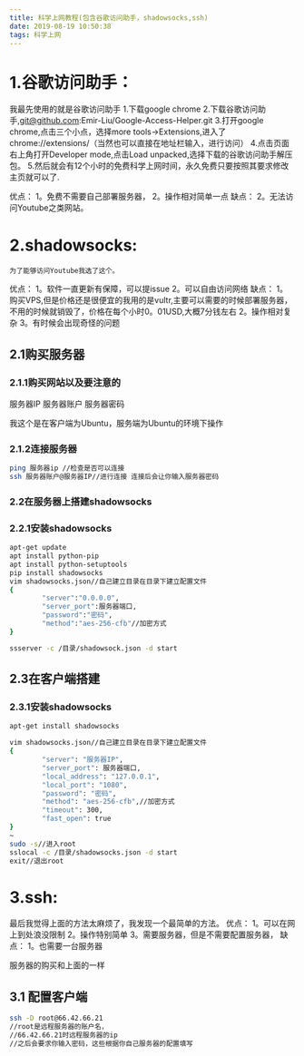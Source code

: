 ```yaml
---
title: 科学上网教程(包含谷歌访问助手，shadowsocks,ssh)
date: 2019-08-19 10:50:38
tags: 科学上网
---
```

# 1.谷歌访问助手：
我最先使用的就是谷歌访问助手
1.下载google chrome
2.下载谷歌访问助手,git@github.com:Emir-Liu/Google-Access-Helper.git
3.打开google chrome,点击三个小点，选择more tools->Extensions,进入了chrome://extensions/（当然也可以直接在地址栏输入，进行访问）
4.点击页面右上角打开Developer mode,点击Load unpacked,选择下载的谷歌访问助手解压包。
5.然后就会有12个小时的免费科学上网时间，永久免费只要按照其要求修改主页就可以了.

优点：
	1。免费不需要自己部署服务器，
	2。操作相对简单一点
缺点：
	2。无法访问Youtube之类网站。

# 2.shadowsocks:
	为了能够访问Youtube我选了这个。

优点：
	1。软件一直更新有保障，可以提issue
	2。可以自由访问网络
缺点：
	1。购买VPS,但是价格还是很便宜的我用的是vultr,主要可以需要的时候部署服务器，不用的时候就销毁了，价格在每个小时0。01USD,大概7分钱左右
	2。操作相对复杂
	3。有时候会出现奇怪的问题
	
## 2.1购买服务器
### 2.1.1购买网站以及要注意的
服务器IP
服务器账户
服务器密码

我这个是在客户端为Ubuntu，服务端为Ubuntu的环境下操作
### 2.1.2连接服务器
```bash
ping 服务器ip //检查是否可以连接
ssh 服务器账户@服务器IP//进行连接 连接后会让你输入服务器密码
```
### 2.2在服务器上搭建shadowsocks
### 2.2.1安装shadowsocks
```bash
apt-get update
apt install python-pip
apt install python-setuptools
pip install shadowsocks
vim shadowsocks.json//自己建立目录在目录下建立配置文件
{
        "server":"0.0.0.0",
        "server_port":服务器端口,
        "password":"密码",
        "method":"aes-256-cfb"//加密方式
}

ssserver -c /目录/shadowsock.json -d start
```
## 2.3在客户端搭建
### 2.3.1安装shadowsocks
```bash
apt-get install shadowsocks

vim shadowsocks.json//自己建立目录在目录下建立配置文件
{
        "server": "服务器IP",
        "server_port": 服务器端口,
        "local_address": "127.0.0.1",
        "local_port": "1080",
        "password": "密码",
        "method": "aes-256-cfb",//加密方式
        "timeout": 300,
        "fast_open": true
}
~
sudo -s//进入root
sslocal -c /目录/shadowsocks.json -d start
exit//退出root
```

# 3.ssh:
最后我觉得上面的方法太麻烦了，我发现一个最简单的方法。
优点：
	1。可以在网上到处浪没限制
	2。操作特别简单
	3。需要服务器，但是不需要配置服务器，
缺点：
	1。也需要一台服务器

服务器的购买和上面的一样

## 3.1 配置客户端
```bash
ssh -D root@66.42.66.21
//root是远程服务器的账户名，
//66.42.66.21时远程服务器的ip
//之后会要求你输入密码，这些根据你自己服务器的配置填写
```
